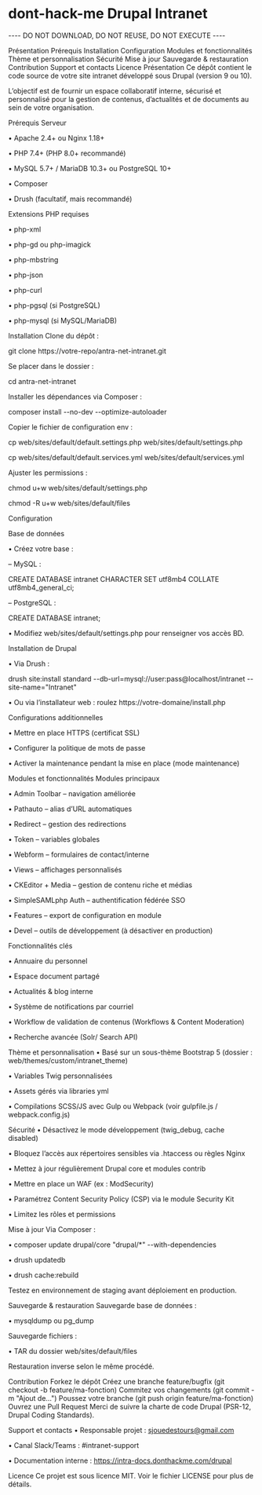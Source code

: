 # dont-hack-me Drupal Intranet

---- DO NOT DOWNLOAD, DO NOT REUSE, DO NOT EXECUTE ---- 

Présentation
Prérequis
Installation
Configuration
Modules et fonctionnalités
Thème et personnalisation
Sécurité
Mise à jour
Sauvegarde & restauration
Contribution
Support et contacts
Licence
Présentation
Ce dépôt contient le code source de votre site intranet développé sous Drupal (version 9 ou 10).

L’objectif est de fournir un espace collaboratif interne, sécurisé et personnalisé pour la gestion de contenus, d’actualités et de documents au sein de votre organisation.

Prérequis
Serveur

• Apache 2.4+ ou Nginx 1.18+

• PHP 7.4+ (PHP 8.0+ recommandé)

• MySQL 5.7+ / MariaDB 10.3+ ou PostgreSQL 10+

• Composer

• Drush (facultatif, mais recommandé)

Extensions PHP requises

• php-xml

• php-gd ou php-imagick

• php-mbstring

• php-json

• php-curl

• php-pgsql (si PostgreSQL)

• php-mysql (si MySQL/MariaDB)

Installation
Clone du dépôt :

git clone https://votre-repo/antra-net-intranet.git

Se placer dans le dossier :

cd antra-net-intranet

Installer les dépendances via Composer :

composer install --no-dev --optimize-autoloader

Copier le fichier de configuration env :

cp web/sites/default/default.settings.php web/sites/default/settings.php

cp web/sites/default/default.services.yml web/sites/default/services.yml

Ajuster les permissions :

chmod u+w web/sites/default/settings.php

chmod -R u+w web/sites/default/files

Configuration

Base de données

• Créez votre base :

– MySQL :

CREATE DATABASE intranet CHARACTER SET utf8mb4 COLLATE utf8mb4_general_ci;

– PostgreSQL :

CREATE DATABASE intranet;

• Modifiez web/sites/default/settings.php pour renseigner vos accès BD.

Installation de Drupal

• Via Drush :

drush site:install standard --db-url=mysql://user:pass@localhost/intranet --site-name="Intranet"

• Ou via l’installateur web : roulez https://votre-domaine/install.php

Configurations additionnelles

• Mettre en place HTTPS (certificat SSL)

• Configurer la politique de mots de passe

• Activer la maintenance pendant la mise en place (mode maintenance)

Modules et fonctionnalités
Modules principaux

• Admin Toolbar – navigation améliorée

• Pathauto – alias d’URL automatiques

• Redirect – gestion des redirections

• Token – variables globales

• Webform – formulaires de contact/interne

• Views – affichages personnalisés

• CKEditor + Media – gestion de contenu riche et médias

• SimpleSAMLphp Auth – authentification fédérée SSO

• Features – export de configuration en module

• Devel – outils de développement (à désactiver en production)

Fonctionnalités clés

• Annuaire du personnel

• Espace document partagé

• Actualités & blog interne

• Système de notifications par courriel

• Workflow de validation de contenus (Workflows & Content Moderation)

• Recherche avancée (Solr/ Search API)

Thème et personnalisation
• Basé sur un sous-thème Bootstrap 5 (dossier : web/themes/custom/intranet_theme)

• Variables Twig personnalisées

• Assets gérés via libraries yml

• Compilations SCSS/JS avec Gulp ou Webpack (voir gulpfile.js / webpack.config.js)

Sécurité
• Désactivez le mode développement (twig_debug, cache disabled)

• Bloquez l’accès aux répertoires sensibles via .htaccess ou règles Nginx

• Mettez à jour régulièrement Drupal core et modules contrib

• Mettre en place un WAF (ex : ModSecurity)

• Paramétrez Content Security Policy (CSP) via le module Security Kit

• Limitez les rôles et permissions

Mise à jour
Via Composer :

• composer update drupal/core "drupal/*" --with-dependencies

• drush updatedb

• drush cache:rebuild

Testez en environnement de staging avant déploiement en production.

Sauvegarde & restauration
Sauvegarde base de données :

• mysqldump ou pg_dump

Sauvegarde fichiers :

• TAR du dossier web/sites/default/files

Restauration inverse selon le même procédé.

Contribution
Forkez le dépôt
Créez une branche feature/bugfix (git checkout -b feature/ma-fonction)
Commitez vos changements (git commit -m "Ajout de…")
Poussez votre branche (git push origin feature/ma-fonction)
Ouvrez une Pull Request
Merci de suivre la charte de code Drupal (PSR-12, Drupal Coding Standards).

Support et contacts
• Responsable projet : sjouedestours@gmail.com

• Canal Slack/Teams : #intranet-support

• Documentation interne : https://intra-docs.donthackme.com/drupal

Licence
Ce projet est sous licence MIT. Voir le fichier LICENSE pour plus de détails.

